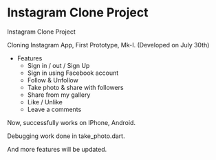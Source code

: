 # Instagram Clone Project
Instagram Clone Project

Cloning Instagram App, First Prototype, Mk-I. (Developed on July 30th)

- Features
  - Sign in / out / Sign Up
  - Sign in using Facebook account
  - Follow & Unfollow
  - Take photo & share with followers
  - Share from my gallery
  - Like / Unlike
  - Leave a comments
  

Now, successfully works on IPhone, Android.

Debugging work done in take_photo.dart.



And more features will be updated.

